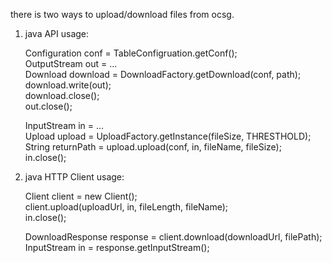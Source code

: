 there is two ways to upload/download files from ocsg.

1. java API usage:

    Configuration conf = TableConfigruation.getConf();<br>
    OutputStream out = ...<br>
    Download download = DownloadFactory.getDownload(conf, path);<br>
    download.write(out);<br>
    download.close();<br>
    out.close();<br>

    InputStream in = ...<br>
    Upload upload = UploadFactory.getInstance(fileSize, THRESTHOLD);<br>
    String returnPath = upload.upload(conf, in, fileName, fileSize);<br>
    in.close();<br>


2. java HTTP Client usage:

    Client client = new Client();<br>
    client.upload(uploadUrl, in, fileLength, fileName);<br>
    in.close();<br>

    DownloadResponse response = client.download(downloadUrl, filePath);<br>
    InputStream in = response.getInputStream();<br>